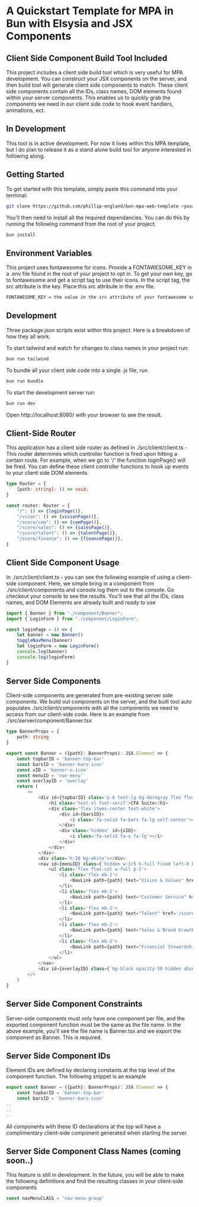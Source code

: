 # A Quickstart Template for MPA in Bun with Elsysia and JSX Components

## Client Side Component Build Tool Included
This project includes a client side build tool which is very useful for MPA development. You can construct your JSX components on the server, and then build tool will generate client side components to match. These client side components contain all the IDs, class names, DOM elements found within your server components. This enables us to quickly grab the components we need in our client side code to hook event handlers, animations, ect. 

## In Development
This tool is in active development. For now it lives within this MPA template, but I do plan to release it as a stand alone build tool for anyone interested in following along.

## Getting Started
To get started with this template, simply paste this command into your terminal:
```bash
git clone https://github.com/phillip-england/bun-mpa-web-template <your-project-name>
```
You'll then need to install all the required dependancies. You can do this by running the following command from the root of your project:
```bash
bun install
```
## Environment Variables
This project uses fontawesome for icons. Provide a FONTAWESOME_KEY in a .env file found in the root of your project to opt in. To get your own key, go to fontawesome and get a script tag to use their icons. In the script tag, the src attribute is the key. Place this src attribute in the .env file.
```bash
FONTAWESOME_KEY = the value in the src attribute of your fontawesome script tag
```

## Development
Three package.json scripts exist within this project. Here is a breakdown of how they all work.

To start tailwind and watch for changes to class names in your project run:
```bash
bun run tailwind
```

To bundle all your client side code into a single .js file, run
```bash
bun run bundle
```

To start the development server run:
```bash
bun run dev
```
Open http://localhost:8080/ with your browser to see the result.

## Client-Side Router
This application has a client side router as defined in ./src/client/client.ts - This router determines which controller function is fired upon hitting a certain route. For example, when we go to '/' the function loginPage() will be fired. You can define these client controller functions to hook up events to your client side DOM elements

```ts
type Router = {
	[path: string]: () => void;
}

const router: Router = {
	"/": () => {loginPage()},
	"/vison": () => {visionPage()},
	"/score/cem": () => {cemPage()},
	"/score/sales": () => {salesPage()},
	"/score/talent": () => {talentPage()},
	"/score/finance": () => {financePage()},
}
```

## Client Side Component Usage
In ./src/client/client.ts - you can see the following example of using a client-side component. Here, we simple bring in a component from ./src/client/components and console.log them out to the console. Go checkout your console to see the results. You'll see that all the IDs, class names, and DOM Elements are already built and ready to use

```ts
import { Banner } from "./component/Banner";
import { LoginForm } from "./component/LoginForm";

const loginPage = () => {
	let banner = new Banner()
	toggleNavMenu(banner)
	let loginForm = new LoginForm()
	console.log(banner)
	console.log(loginForm)
}
```

## Server Side Components
Client-side components are generated from pre-existing server side components. We build out components on the server, and the built tool auto populates ./src/client/components with all the components we need to access from our client-side code. Here is an example from ./src/server/component/Banner.tsx

```ts
type BannerProps = {
	path: string
}

export const Banner = ({path}: BannerProps): JSX.Element => {
	const topbarID = 'banner-top-bar'
	const barsID = 'banner-bars-icon'
	const xID = 'banner-x-icon'
	const menuID = 'nav-menu'
	const overlayID = 'overlay'
	return (
		<>		
			<div id={topbarID} class='p-6 text-lg bg-darkgray flex flex-row justify-between text-white fixed h-20 w-full top-0 z-40'>
				<h1 class='text-xl font-serif'>CFA Suite</h1>
				<div class='flex items-center text-white'>
					<div id={barsID}>
						<i class='fa-solid fa-bars fa-lg self-center'></i>
					</div>
					<div class='hidden' id={xID}>
						<i class='fa-solid fa-x fa-lg'></i>
					</div>
				</div>
			</div>
			<div class='h-20 bg-white'></div>
			<nav id={menuID} class={`hidden w-3/5 h-full fixed left-0 bg-darkgray z-40`}>
				<ul class='flex flex-col w-full p-2'>
					<li class='flex mb-2'>
						<NavLink path={path} text="Vision & Values" href='/' />
					</li>
					<li class='flex mb-2'>
						<NavLink path={path} text="Customer Service" href='/score/cem' />
					</li>
					<li class='flex mb-2'>
						<NavLink path={path} text="Talent" href='/score/talent' />
					</li>
					<li class='flex mb-2'>
						<NavLink path={path} text="Sales & Brand Growth" href='/score/sales' />
					</li>
					<li class='flex mb-2'>
						<NavLink path={path} text="Financial Stewardship" href='/score/finance' />
					</li>
				</ul>
			</nav>
			<div id={overlayID} class={`bg-black opacity-50 hidden absolute top-0 h-screen w-screen z-30`}></div>
		</>
	)
}
```

## Server Side Component Constraints
Server-side components must only have one component per file, and the exported component function must be the same as the file name. In the above example, you'll see the file name is Banner.tsx and we export the component as Banner. This is required. 

## Server Side Component IDs
Element IDs are defined by declaring constants at the top level of the component function. The following snippet is an example

```ts
export const Banner = ({path}: BannerProps): JSX.Element => {
	const topbarID = 'banner-top-bar'
	const barsID = 'banner-bars-icon'
..
..
..
```

All components with these ID declarations at the top will have a complimentary client-side component generated when starting the server

## Server Side Component Class Names (coming soon..)
This feature is still in development. In the future, you will be able to make the following definitions and find the resulting classes in your client-side components

```ts
const navMenuCLASS = 'nav-menu-group'
```